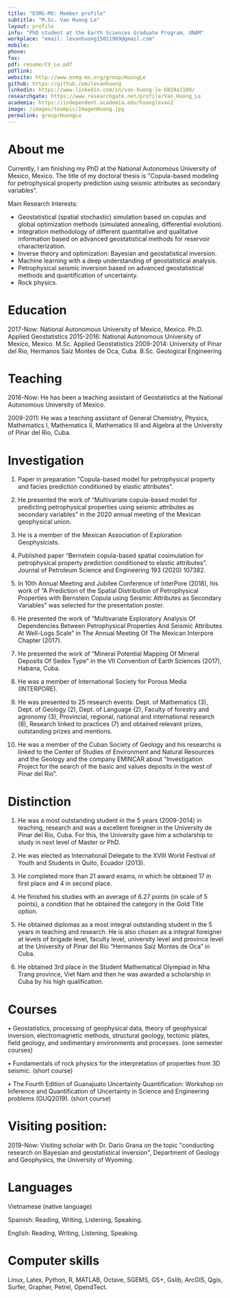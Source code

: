 ```yaml
---
title: "ESMG-MX: Member profile"
subtitle: "M.Sc. Van Huong Le"
layout: profile
info: "PhD student at the Earth Sciences Graduate Program, UNAM"
workplace: "email: levanhuong15011989@gmail.com"
mobile: 
phone:  
fax:  
pdf: resume/CV_Le.pdf
pdflink:
website: http://www.esmg-mx.org/group/HuongLe
github: https://github.com/levanhuong
linkedin: https://www.linkedin.com/in/van-huong-le-6024a1109/
researchgate: https://www.researchgate.net/profile/Van_Huong_Le
academia: https://independent.academia.edu/huonglevan2
image: /images/teampic/ImagenHuong.jpg
permalink: group/HuongLe
---
```


# About me 

Currently, I am finishing my PhD at the National Autonomous University of Mexico, Mexico. The title of my doctoral thesis is "Copula-based modeling for petrophysical property prediction using seismic attributes as secondary variables".

Main Research Interests:
- Geostatistical (spatial stochastic) simulation based on copulas and global optimization methods (simulated annealing, differential evolution).
- Integration methodology of different quantitative and qualitative information based on advanced geostatistical methods for reservoir characterization.
- Inverse theory and optimization: Bayesian and geostatistical inversion.
- Machine learning with a deep understanding of geostatistical analysis.
- Petrophysical seismic inversion based on advanced geostatistical methods and quantification of uncertainty.
- Rock physics.

# Education

2017-Now:  National Autonomous University of Mexico, Mexico.    Ph.D. Applied Geostatistics
2015-2016: National Autonomous University of Mexico, Mexico.    M.Sc. Applied Geostatistics
2009-2014: University of Pinar del Rio, Hermanos Saíz Montes de Oca, Cuba.   B.Sc. Geological Engineering

# Teaching

2016-Now: He has been a teaching assistant of Geostatistics at the National Autonomous University of Mexico.

2009-2011: He was a teaching assistant of General Chemistry, Physics, Mathematics I, Mathematics II, Mathematics III and Algebra at the University of Pinar del Río, Cuba.

# Investigation

1. Paper in preparation "Copula-based model for petrophysical property and facies prediction conditioned by elastic attributes".

2. He presented the work of “Multivariate copula-based model for predicting petrophysical properties using seismic attributes as secondary variables” in the 2020 annual meeting of the Mexican geophysical union.

3. He is a member of the Mexican Association of Exploration Geophysicists.

4. Published paper “Bernstein copula-based spatial cosimulation for petrophysical property prediction conditioned to elastic attributes”. Journal of Petroleum Science and Engineering 193 (2020) 107382.

5. In 10th Annual Meeting and Jubilee Conference of InterPore (2018), his work of “A Prediction of the Spatial Distribution of Petrophysical Properties with Bernstein Copula using Seismic Attributes as Secondary Variables” was selected for the presentation poster.

6. He presented the work of “Multivariate Exploratory Analysis Of Dependencies Between Petrophysical Properties And Seismic Attributes At Well-Logs Scale” in The Annual Meeting Of The Mexican Interpore Chapter (2017).

7. He presented the work of “Mineral Potential Mapping Of Mineral Deposits Of Sedex Type” in the VII Convention of Earth Sciences (2017), Habana, Cuba.

8. He was a member of International Society for Porous Media (INTERPORE).

9. He was presented to 25 research events: Dept. of Mathematics (3), Dept. of Geology (2), Dept. of Language (2), Faculty of forestry and agronomy (3), Provincial, regional, national and international research (8), Research linked to practices (7) and obtained relevant prizes, outstanding prizes and mentions.

10. He was a member of the Cuban Society of Geology and his researchs is linked to the Center of Studies of Environment and Natural Resources and the Geology and the company EMINCAR about “Investigation Project for the search of the basic and values deposits in the west of Pinar del Rio”.

# Distinction

1. He was a most outstanding student in the 5 years (2009-2014) in teaching, research and was a excellent foreigner in the University de Pinar del Río, Cuba. For this, the University gave him a scholarship to study in next level of Master or PhD.

2. He was elected as International Delegate to the XVIII World Festival of Youth and Students in Quito, Ecuador (2013).

3. He completed more than 21 award exams, in which he obtained 17 in first place and 4 in second place.

4. He finished his studies with an average of 6.27 points (in scale of 5 points), a condition that he obtained the category in the Gold Title option.

5. He obtained diplomas as a most integral outstanding student in the 5 years in teaching and research. He is also chosen as a integral foreigner at levels of brigade level, faculty level, university level and province level at the University of Pinar del Río “Hermanos Saíz Montes de Oca” in Cuba.

6. He obtained 3rd place in the Student Mathematical Olympiad in Nha Trang province, Viet Nam and then he was awarded a scholarship in Cuba by his high qualification.
       
# Courses 

• Geostatistics, processing of geophysical data, theory of geophysical inversion, electromagnetic methods, structural geology, tectonic plates, field geology, and sedimentary environments and processes. (one semester courses)

• Fundamentals of rock physics for the interpretation of properties from 3D seismic. (short course)

• The Fourth Edition of Guanajuato Uncertainty Quantification: Workshop on Inference and Quantification of Uncertainty in Science and Engineering problems (GUQ2019). (short course)

# Visiting position:

2019-Now: Visiting scholar with Dr. Dario Grana on the topic "conducting research on Bayesian and geostatistical inversion", Department of Geology and Geophysics, the University of Wyoming.

# Languages 
Vietnamese (native language)

Spainish: Reading, Writing, Listening, Speaking.

English: Reading, Writing, Listening, Speaking.

# Computer skills

Linux, Latex, Python, R, MATLAB, Octave, SGEMS, GS+, Gslib, ArcGIS, Qgis, Surfer, Grapher, Petrel, OpendTect.
